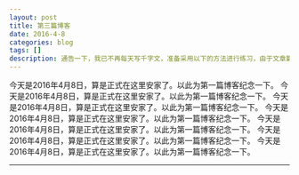```yaml
---
layout: post
title: 第三篇博客
date: 2016-4-8
categories: blog
tags: []
description: 通告一下，我已不再每天写千字文，准备采用以下的方法进行练习，由于文章篇幅较长，链接较多，建议到简书或>博客进行阅读。^M
---
```

今天是2016年4月8日，算是正式在这里安家了。以此为第一篇博客纪念一下。
今天是2016年4月8日，算是正式在这里安家了。以此为第一篇博客纪念一下。
今天是2016年4月8日，算是正式在这里安家了。以此为第一篇博客纪念一下。
今天是2016年4月8日，算是正式在这里安家了。以此为第一篇博客纪念一下。
今天是2016年4月8日，算是正式在这里安家了。以此为第一篇博客纪念一下。
今天是2016年4月8日，算是正式在这里安家了。以此为第一篇博客纪念一下。
今天是2016年4月8日，算是正式在这里安家了。以此为第一篇博客纪念一下。





---

